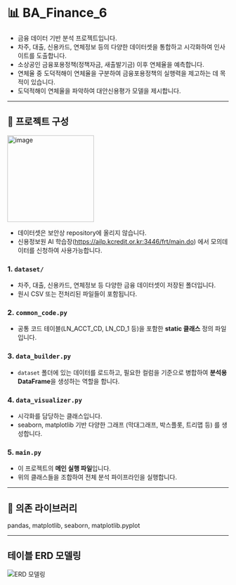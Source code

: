 # 📊 BA_Finance_6

- 금융 데이터 기반 분석 프로젝트입니다.  
- 차주, 대출, 신용카드, 연체정보 등의 다양한 데이터셋을 통합하고 시각화하여 인사이트를 도출합니다.
- 소상공인 금융포용정책(정책자금, 새출발기금) 이후 연체율을 예측합니다.
- 연체율 중 도덕적해이 연체율을 구분하여 금융포용정책의 실행력을 제고하는 데 목적이 있습니다.
- 도덕적해이 연체율을 파악하여 대안신용평가 모델을 제시합니다.

---

## 📁 프로젝트 구성

<img width="197" alt="image" src="https://github.com/user-attachments/assets/410e289d-f095-470c-aa18-ad5773fac7bb" />

- 데이터셋은 보안상 repository에 올리지 않습니다.
- 신용정보원 AI 학습장(https://ailp.kcredit.or.kr:3446/frt/main.do) 에서 모의데이터를 신청하여 사용가능합니다.

### 1. `dataset/`
- 차주, 대출, 신용카드, 연체정보 등 다양한 금융 데이터셋이 저장된 폴더입니다.
- 원시 CSV 또는 전처리된 파일들이 포함됩니다.

### 2. `common_code.py`
- 공통 코드 테이블(LN_ACCT_CD, LN_CD_1 등)을 포함한 **static 클래스** 정의 파일입니다.

### 3. `data_builder.py`
- `dataset` 폴더에 있는 데이터를 로드하고, 필요한 컬럼을 기준으로 병합하여 **분석용 DataFrame**을 생성하는 역할을 합니다.

### 4. `data_visualizer.py`
- 시각화를 담당하는 클래스입니다.
- seaborn, matplotlib 기반 다양한 그래프 (막대그래프, 박스플롯, 트리맵 등) 를 생성합니다.

### 5. `main.py`
- 이 프로젝트의 **메인 실행 파일**입니다.
- 위의 클래스들을 조합하여 전체 분석 파이프라인을 실행합니다.

---

## 🔧 의존 라이브러리
pandas, matplotlib, seaborn, matplotlib.pyplot

---

## 테이블 ERD 모델링 
![ERD 모델링](https://github.com/user-attachments/assets/a17dbd44-6ce3-48ad-b76a-077e48b80de8)


